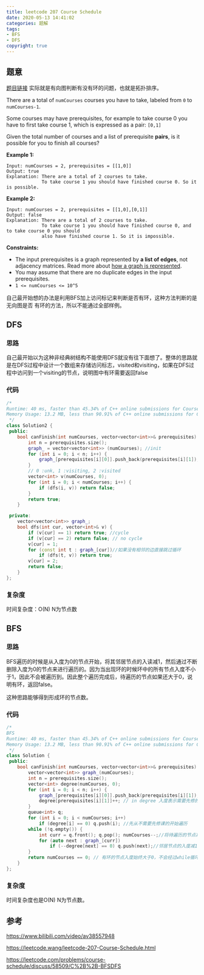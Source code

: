 ```yaml
---
title: leetcode 207 Course Schedule
date: 2020-05-13 14:41:02
categories: 题解
tags:
- BFS
- DFS
copyright: true
---
```


## 题意

[题目链接](<https://leetcode.com/problems/course-schedule/> ) 实际就是有向图判断有没有环的问题，也就是拓扑排序。

There are a total of `numCourses` courses you have to take, labeled from `0` to `numCourses-1`.

Some courses may have prerequisites, for example to take course 0 you have to first take course 1, which is expressed as a pair: `[0,1]`

Given the total number of courses and a list of prerequisite **pairs**, is it possible for you to finish all courses?

 

**Example 1:**

```
Input: numCourses = 2, prerequisites = [[1,0]]
Output: true
Explanation: There are a total of 2 courses to take. 
             To take course 1 you should have finished course 0. So it is possible.
```

**Example 2:**

```
Input: numCourses = 2, prerequisites = [[1,0],[0,1]]
Output: false
Explanation: There are a total of 2 courses to take. 
             To take course 1 you should have finished course 0, and to take course 0 you should
             also have finished course 1. So it is impossible.
```

 

**Constraints:**

- The input prerequisites is a graph represented by **a list of edges**, not adjacency matrices. Read more about [how a graph is represented](https://www.khanacademy.org/computing/computer-science/algorithms/graph-representation/a/representing-graphs).
- You may assume that there are no duplicate edges in the input prerequisites.
- `1 <= numCourses <= 10^5`

自己最开始想的办法是利用BFS加上访问标记来判断是否有环，这种方法判断的是无向图是否 有环的方法，所以不能通过全部样例。

## DFS

### 思路

自己最开始以为这种非经典树结构不能使用DFS就没有往下面想了。整体的思路就是在DFS过程中设计一个数组来存储访问标志，visited和visiting，如果在DFS过程中访问到一个visiting的节点，说明图中有环需要返回false

### 代码

```cc
/*
Runtime: 40 ms, faster than 45.34% of C++ online submissions for Course Schedule.
Memory Usage: 13.2 MB, less than 90.91% of C++ online submissions for Course Schedule.
 */
class Solution2 {
 public:
	bool canFinish(int numCourses, vector<vector<int>>& prerequisites) {
		int n = prerequisites.size();
		graph_ = vector<vector<int>> (numCourses); //init
		for (int i = 0; i < n; i++) {
			graph_[prerequisites[i][0]].push_back(prerequisites[i][1]);
		}
		// 0 :unk, 1 :visiting, 2 :visited
		vector<int> v(numCourses, 0);
		for (int i = 0; i < numCourses; i++) {
			if (dfs(i, v)) return false;
		}
		return true;
	}

 private:
	vector<vector<int>> graph_;
	bool dfs(int cur, vector<int>& v) {
		if (v[cur] == 1) return true; //cycle
		if (v[cur] == 2) return false; // no cycle
		v[cur] = 1;
		for (const int t : graph_[cur])//如果没有相邻的边直接跳过循环
			if (dfs(t, v)) return true;
		v[cur] = 2;
		return false;
	}
};
```

### 复杂度

时间复杂度：O(N) N为节点数

## BFS

### 思路

BFS遍历的时候是从入度为0的节点开始，将其邻居节点的入读减1，然后通过不断删除入度为0的节点来进行遍历的。因为当出现环的时候环中的所有节点入度不小于1，因此不会被遍历到。因此整个遍历完成后，待遍历的节点如果还大于0，说明有环，返回false。

这种思路能够得到形成环的节点数。

### 代码

```cc
/*
BFS
Runtime: 40 ms, faster than 45.34% of C++ online submissions for Course Schedule.
Memory Usage: 13.2 MB, less than 90.91% of C++ online submissions for Course Schedule.
 */
class Solution {
 public:
	bool canFinish(int numCourses, vector<vector<int>>& prerequisites) {
		vector<vector<int>> graph_(numCourses);
		int n = prerequisites.size();
		vector<int> degree(numCourses, 0);
		for (int i = 0; i < n; i++) {
			graph_[prerequisites[i][0]].push_back(prerequisites[i][1]);
			degree[prerequisites[i][1]]++; // in degree 入度表示需要先修的课的门数
		}
		queue<int> q;
		for (int i = 0; i < numCourses; i++)
			if (degree[i] == 0) q.push(i); //先从不需要先修课的开始遍历
		while (!q.empty()) {
			int curr = q.front(); q.pop(); numCourses--;//将待遍历的节点减1
			for (auto next : graph_[curr])
				if (--degree[next] == 0) q.push(next);//邻居节点的入度减1
		}
		return numCourses == 0; // 有环的节点入度始终大于0，不会经过while循环，使得待遍历的数大于1.
	}
};
```

### 复杂度

时间复杂度也是O(N) N为节点数。

## 参考

<https://www.bilibili.com/video/av38557948> 

<https://leetcode.wang/leetcode-207-Course-Schedule.html> 

<https://leetcode.com/problems/course-schedule/discuss/58509/C%2B%2B-BFSDFS> 